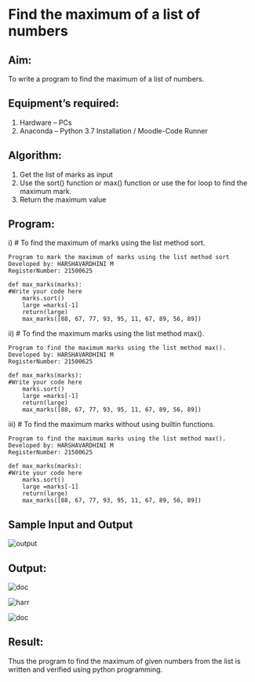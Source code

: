 # Find the maximum of a list of numbers
## Aim:
To write a program to find the maximum of a list of numbers.
## Equipment’s required:
1.	Hardware – PCs
2.	Anaconda – Python 3.7 Installation / Moodle-Code Runner
## Algorithm:
1.	Get the list of marks as input
2.	Use the sort() function or max() function or use the for loop to find the maximum mark.
3.	Return the maximum value
## Program:

i)	# To find the maximum of marks using the list method sort.
```
Program to mark the maximum of marks using the list method sort
Developed by: HARSHAVARDHINI M
RegisterNumber: 21500625

def max_marks(marks):
#Write your code here
    marks.sort()
    large =marks[-1]
    return(large)
    max_marks([88, 67, 77, 93, 95, 11, 67, 89, 56, 89])
```

ii)	# To find the maximum marks using the list method max().
```
Program to find the maximum marks using the list method max().
Developed by: HARSHAVARDHINI M
RegisterNumber: 21500625

def max_marks(marks):
#Write your code here
    marks.sort()
    large =marks[-1]
    return(large)
    max_marks([88, 67, 77, 93, 95, 11, 67, 89, 56, 89])
```

iii) # To find the maximum marks without using builtin functions.
```
Program to find the maximum marks using the list method max().
Developed by: HARSHAVARDHINI M
RegisterNumber: 21500625

def max_marks(marks):
#Write your code here
    marks.sort()
    large =marks[-1]
    return(large)
    max_marks([88, 67, 77, 93, 95, 11, 67, 89, 56, 89])
```
## Sample Input and Output
![output](https://user-images.githubusercontent.com/93427208/150624512-ea736faf-ce6a-4a41-a1a6-ad532635f0c4.png)


## Output:
![doc](https://user-images.githubusercontent.com/93427208/150624502-0a39d281-e655-4f2a-bc8c-cfa104de1a76.png)

![harr](https://user-images.githubusercontent.com/93427208/150624535-65975181-4db3-4b3d-babb-bebcb2b2a921.png)


![doc](https://user-images.githubusercontent.com/93427208/150624477-0494f49d-5b64-4ed6-81e8-715277484c52.png)


## Result:
Thus the program to find the maximum of given numbers from the list is written and verified using python programming.
